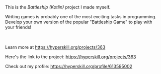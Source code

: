 This is the *Battleship (Kotlin)* project I made myself.


<p>Writing games is probably one of the most exciting tasks in programming. Develop your own version of the popular "Battleship Game" to play with your friends!</p><br/><br/>Learn more at <a href="https://hyperskill.org/projects/363?utm_source=ide&utm_medium=ide&utm_campaign=ide&utm_content=project-card">https://hyperskill.org/projects/363</a>

Here's the link to the project: https://hyperskill.org/projects/363

Check out my profile: https://hyperskill.org/profile/613595002